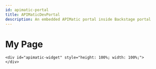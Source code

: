 ```yaml
---
id: apimatic-portal
title: APIMaticDevPortal
description: An embedded APIMatic portal inside Backstage portal
---
```

# My Page
<html>

<head>
    <title>Script Example</title>
    <meta http-equiv="Content-Security-Policy" content="script-src 'self' 'wasm-unsafe-eval' 'inline-speculation-rules' https://apis.google.com">
</head>

<body>
    <script type="text/javascript" src="./myScript.js"></script>
    
    <div id="apimatic-widget" style="height: 100%; width: 100%;">
    </div>


</body>

</html>
